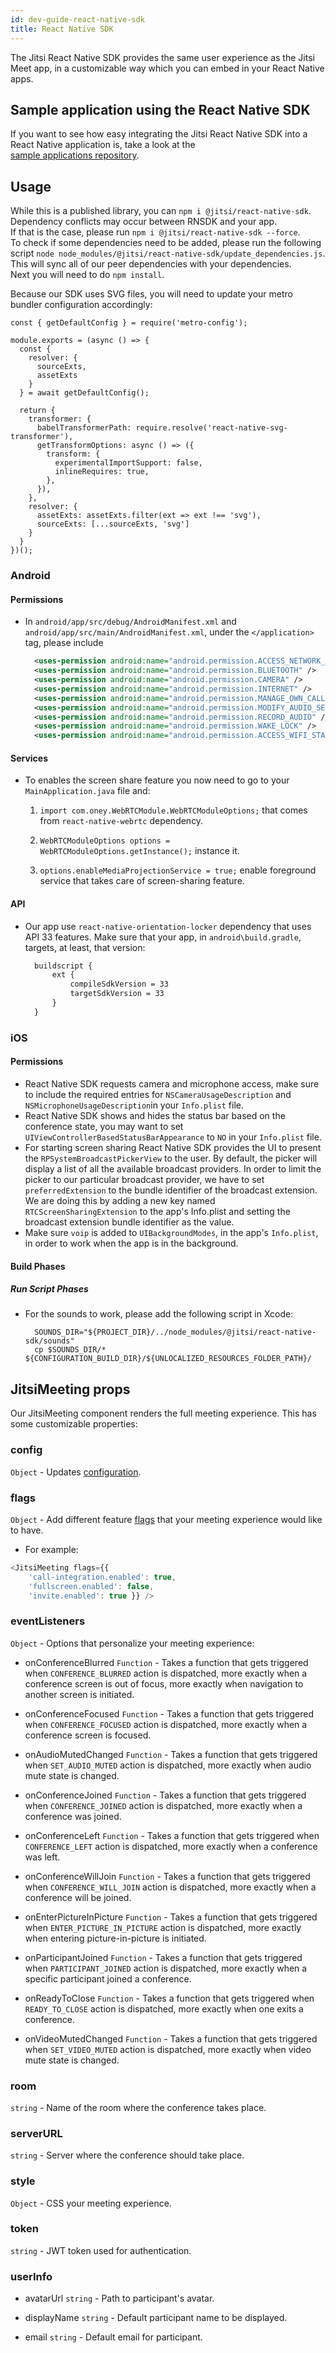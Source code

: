 ```yaml
---
id: dev-guide-react-native-sdk
title: React Native SDK
---
```


The Jitsi React Native SDK provides the same user experience as the Jitsi Meet app,
in a customizable way which you can embed in your React Native apps.

## Sample application using the React Native SDK

If you want to see how easy integrating the Jitsi React Native SDK into a React Native application is, take a look at the<br/>
[sample applications repository](https://github.com/jitsi/jitsi-meet-sdk-samples#react-native).

## Usage

While this is a published library, you can `npm i @jitsi/react-native-sdk`.<br/>
Dependency conflicts may occur between RNSDK and your app. <br/>If that is the case, please run `npm i @jitsi/react-native-sdk --force`.<br/>
To check if some dependencies need to be added, please run the following script `node node_modules/@jitsi/react-native-sdk/update_dependencies.js`.<br/>
This will sync all of our peer dependencies with your dependencies. <br/>
Next you will need to do `npm install`.

Because our SDK uses SVG files, you will need to update your metro bundler configuration accordingly:

```config title="metro.config"
const { getDefaultConfig } = require('metro-config');

module.exports = (async () => {
  const {
    resolver: {
      sourceExts,
      assetExts
    }
  } = await getDefaultConfig();

  return {
    transformer: {
      babelTransformerPath: require.resolve('react-native-svg-transformer'),
      getTransformOptions: async () => ({
        transform: {
          experimentalImportSupport: false,
          inlineRequires: true,
        },
      }),
    },
    resolver: {
      assetExts: assetExts.filter(ext => ext !== 'svg'),
      sourceExts: [...sourceExts, 'svg']
    }
  }
})();
```


### Android

#### Permissions
- In `android/app/src/debug/AndroidManifest.xml` and `android/app/src/main/AndroidManifest.xml`, under the `</application>` tag, please include
  ```xml
    <uses-permission android:name="android.permission.ACCESS_NETWORK_STATE" />
    <uses-permission android:name="android.permission.BLUETOOTH" />
    <uses-permission android:name="android.permission.CAMERA" />
    <uses-permission android:name="android.permission.INTERNET" />
    <uses-permission android:name="android.permission.MANAGE_OWN_CALLS" />
    <uses-permission android:name="android.permission.MODIFY_AUDIO_SETTINGS" />
    <uses-permission android:name="android.permission.RECORD_AUDIO" />
    <uses-permission android:name="android.permission.WAKE_LOCK" />
    <uses-permission android:name="android.permission.ACCESS_WIFI_STATE" />
  ```


#### Services
- To enables the screen share feature you now need to go to your `MainApplication.java` file and:
  1. `import com.oney.WebRTCModule.WebRTCModuleOptions;` that comes from `react-native-webrtc` dependency.
  
  2. `WebRTCModuleOptions options = WebRTCModuleOptions.getInstance();` instance it.
  3. `options.enableMediaProjectionService = true;` enable foreground service that takes care of screen-sharing feature.

#### API
- Our app use `react-native-orientation-locker` dependency that uses API 33 features. Make sure that your app, in `android\build.gradle`, targets, at least, that version:
  ```markdown
    buildscript {
        ext {
            compileSdkVersion = 33
            targetSdkVersion = 33
        }
    }
  ```

### iOS 

#### Permissions
- React Native SDK requests camera and microphone access, make sure to include the required entries for `NSCameraUsageDescription` and `NSMicrophoneUsageDescription`in your `Info.plist` file.
- React Native SDK shows and hides the status bar based on the conference state,
  you may want to set `UIViewControllerBasedStatusBarAppearance` to `NO` in your
  `Info.plist` file.
- For starting screen sharing React Native SDK provides the UI to present the `RPSystemBroadcastPickerView` to the user. By default, the picker will display a list of all the available broadcast providers. In order to limit the picker to our particular broadcast provider, we have to set `preferredExtension` to the bundle identifier of the broadcast extension. We are doing this by adding a new key named `RTCScreenSharingExtension` to the app's Info.plist and setting the broadcast extension bundle identifier as the value.
- Make sure `voip` is added to `UIBackgroundModes`, in the app's `Info.plist`, in order to work when the app is in the background.
 

#### Build Phases

##### Run Script Phases
- For the sounds to work, please add the following script in Xcode:
  ```shell
    SOUNDS_DIR="${PROJECT_DIR}/../node_modules/@jitsi/react-native-sdk/sounds"
    cp $SOUNDS_DIR/* ${CONFIGURATION_BUILD_DIR}/${UNLOCALIZED_RESOURCES_FOLDER_PATH}/
  ```

 

## JitsiMeeting props

Our JitsiMeeting component renders the full meeting experience. This has some customizable properties:


### config
`Object` - Updates [configuration](https://github.com/jitsi/jitsi-meet/blob/master/config.js).


### flags
`Object` - Add different feature [flags](https://github.com/jitsi/jitsi-meet/blob/master/react/features/base/flags/constants.ts)
that your meeting experience would like to have. 
- For example: 
```javascript
<JitsiMeeting flags={{
    'call-integration.enabled': true, 
    'fullscreen.enabled': false, 
    'invite.enabled': true }} />
```


### eventListeners
`Object` - Options that personalize your meeting experience:

 - onConferenceBlurred
`Function` - Takes a function that gets triggered when ```CONFERENCE_BLURRED``` action is dispatched, more exactly when a conference screen is out of focus, more exactly when navigation to another screen is initiated. 

 - onConferenceFocused
`Function` - Takes a function that gets triggered when ```CONFERENCE_FOCUSED``` action is dispatched, more exactly when a conference screen is focused.

 - onAudioMutedChanged
`Function` - Takes a function that gets triggered when ```SET_AUDIO_MUTED``` action is dispatched, more exactly when audio mute state is changed.

 - onConferenceJoined
`Function` - Takes a function that gets triggered when ```CONFERENCE_JOINED``` action is dispatched, more exactly when a conference was joined.

 - onConferenceLeft
   `Function` - Takes a function that gets triggered when ```CONFERENCE_LEFT``` action is dispatched, more exactly when a conference was left.

 - onConferenceWillJoin
`Function` - Takes a function that gets triggered when ```CONFERENCE_WILL_JOIN``` action is dispatched, more exactly when a conference will be joined.

 - onEnterPictureInPicture
   `Function` - Takes a function that gets triggered when ```ENTER_PICTURE_IN_PICTURE``` action is dispatched, more exactly when entering picture-in-picture is initiated.

 - onParticipantJoined
`Function` - Takes a function that gets triggered when ```PARTICIPANT_JOINED``` action is dispatched, more exactly when a specific participant joined a conference.

 - onReadyToClose
   `Function` - Takes a function that gets triggered when ```READY_TO_CLOSE``` action is dispatched, more exactly when one exits a conference.

- onVideoMutedChanged
  `Function` - Takes a function that gets triggered when ```SET_VIDEO_MUTED``` action is dispatched, more exactly when video mute state is changed.

### room
`string` - Name of the room where the conference takes place.

### serverURL
`string` - Server where the conference should take place.

### style
`Object` - CSS your meeting experience.

### token
`string` - JWT token used for authentication.

### userInfo

- avatarUrl
`string` - Path to participant's avatar.

- displayName
`string` - Default participant name to be displayed.

- email
`string` - Default email for participant.
